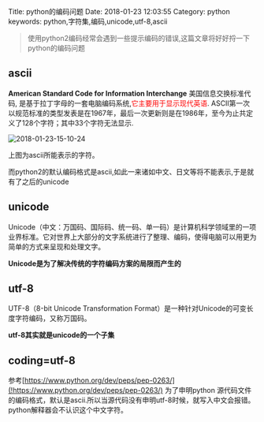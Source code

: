 Title: python的编码问题
Date: 2018-01-23 12:03:55
Category: python
keywords: python,字符集,编码,unicode,utf-8,ascii

> 使用python2编码经常会遇到一些提示编码的错误,这篇文章将好好捋一下python的编码问题

## ascii

**American Standard Code for Information Interchange** 美国信息交换标准代码,
是基于拉丁字母的一套电脑编码系统,<font color=red>它主要用于显示现代英语</font>.
ASCII第一次以规范标准的类型发表是在1967年，最后一次更新则是在1986年，至今为止共定义了128个字符；其中33个字符无法显示.


![2018-01-23-15-10-24](http://img.rc5j.cn/2018-01-23-15-10-24.png)

上图为ascii所能表示的字符。

而python2的默认编码格式是ascii,如此一来诸如中文、日文等将不能表示,于是就有了之后的unicode


## unicode

Unicode（中文：万国码、国际码、统一码、单一码）是计算机科学领域里的一项业界标准。它对世界上大部分的文字系统进行了整理、编码，使得电脑可以用更为简单的方式来呈现和处理文字。

**Unicode是为了解决传统的字符编码方案的局限而产生的**

## utf-8

UTF-8（8-bit Unicode Transformation Format）是一种针对Unicode的可变长度字符编码，又称万国码。

**utf-8其实就是unicode的一个子集**

## coding=utf-8

参考[https://www.python.org/dev/peps/pep-0263/](!https://www.python.org/dev/peps/pep-0263/) 为了申明python 源代码文件的编码格式，默认是ascii.所以当源代码没有申明utf-8时候，就写入中文会报错。python解释器会不认识这个中文字符。
